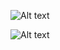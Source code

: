 
![Alt text](?raw=true "Optional Title")

![Alt text](/../<master>/Pong/screen.PNG?raw=true "Optional Title")
